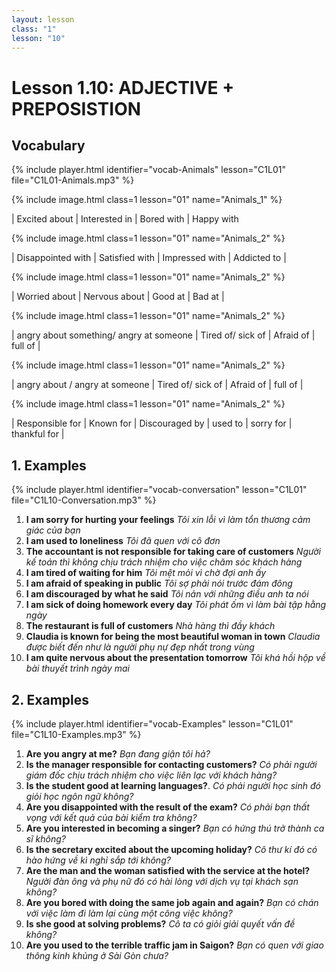```yaml
---
layout: lesson
class: "1"
lesson: "10"
---
```



# Lesson 1.10: ADJECTIVE + PREPOSISTION 


## Vocabulary 
{% include player.html identifier="vocab-Animals" lesson="C1L01" file="C1L01-Animals.mp3" %}

{% include image.html class=1 lesson="01" name="Animals_1" %}

| Excited about | Interested in   | Bored with | Happy with   

{% include image.html class=1 lesson="01" name="Animals_2" %}

| Disappointed with  | Satisfied with  | Impressed with | Addicted to  | 

{% include image.html class=1 lesson="01" name="Animals_2" %}

| Worried about  | Nervous about  | Good at | Bad at | 

{% include image.html class=1 lesson="01" name="Animals_2" %}

| angry about something/ angry at someone  | Tired of/ sick of  | Afraid of | full of |

{% include image.html class=1 lesson="01" name="Animals_2" %}

| angry about / angry at someone  | Tired of/ sick of  | Afraid of | full of |

{% include image.html class=1 lesson="01" name="Animals_2" %}

| Responsible for  | Known for  | Discouraged by | used to | sorry for | thankful for |



## 1. Examples
{% include player.html identifier="vocab-conversation" lesson="C1L01" file="C1L10-Conversation.mp3" %}

1. **I am sorry for hurting your feelings** *Tôi xin lỗi vì làm tổn thương cảm giác của bạn* 
2. **I am used to loneliness** *Tôi đã quen với cô đơn*
3. **The accountant is not responsible for taking care of customers** *Người kế toán thì không chịu trách nhiệm cho việc chăm sóc khách hàng*
4. **I am tired of waiting for him** *Tôi mệt mỏi vì chờ đợi anh ấy*
5. **I am afraid of speaking in public** *Tôi sợ phải nói trước đám đông*
6. **I am discouraged by what he said** *Tôi nản với những điều anh ta nói*
7. **I am sick of doing homework every day** *Tôi phát ốm vì làm bài tập hằng ngày*
8. **The restaurant is full of customers** *Nhà hàng thì đầy khách*
9. **Claudia is known for being the most beautiful woman in town** *Claudia được biết đến như là người phụ nự đẹp nhất trong vùng* 
10. **I am quite nervous about the presentation tomorrow** *Tôi khá hồi hộp về bài thuyết trình ngày mai*


## 2. Examples 
{% include player.html identifier="vocab-Examples" lesson="C1L01" file="C1L10-Examples.mp3" %}

1. **Are you angry at me?**
*Bạn đang giận tôi hả?*  
2. **Is the manager responsible for contacting customers?**
*Có phải người giám đốc chịu trách nhiệm cho việc liên lạc với khách hàng?*
3. **Is the student good at learning languages?**.
*Có phải người học sinh đó giỏi học ngôn ngữ không?*
4. **Are you disappointed with the result of the exam?**
*Có phải bạn thất vọng với kết quả của bài kiểm tra không?*
5. **Are you interested in becoming a singer?**
   *Bạn có hứng thú trở thành ca sĩ không?*
6. **Is the secretary excited about the upcoming holiday?**
*Cô thư kí đó có hào hứng về kì nghỉ sắp tới không?*
7. **Are the man and the woman satisfied with the service at the hotel?**
*Người đàn ông và phụ nữ đó có hài lòng với dịch vụ tại khách sạn không?*
9. **Are you bored with doing the same job again and again?**
*Bạn có chán với việc làm đi làm lại cùng một công việc không?*
11. **Is she good at solving problems?**
*Cô ta có giỏi giải quyết vấn đề không?*
13. **Are you used to the terrible traffic jam in Saigon?**
*Bạn có quen với giao thông kinh khủng ở Sài Gòn chưa?*